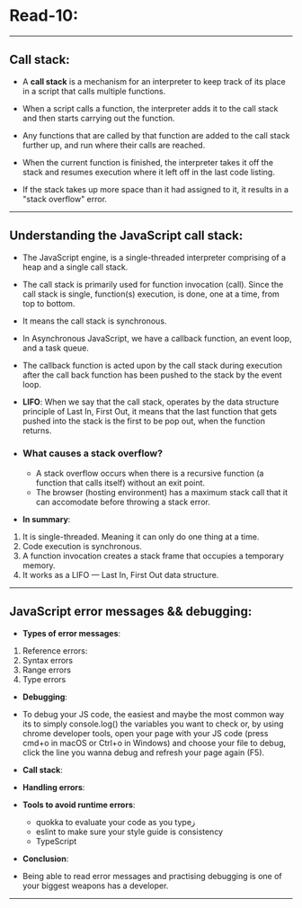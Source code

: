 # Read-10:
----------

## Call stack:

- A __call stack__ is a mechanism for an interpreter to keep track of its place in a script that calls multiple functions.

 - When a script calls a function, the interpreter adds it to the call stack and then starts carrying out the function.
 - Any functions that are called by that function are added to the call stack further up, and run where their calls are reached.
 - When the current function is finished, the interpreter takes it off the stack and resumes execution where it left off in the last code listing.
 - If the stack takes up more space than it had assigned to it, it results in a "stack overflow" error. 
 
 -----------------
## Understanding the JavaScript call stack:

- The JavaScript engine, is a single-threaded interpreter comprising of a heap and a single call stack.
- The call stack is primarily used for function invocation (call). Since the call stack is single, function(s) execution, is done, one at a time, from top to bottom.
- It means the call stack is synchronous.
- In Asynchronous JavaScript, we have a callback function, an event loop, and a task queue.
- The callback function is acted upon by the call stack during execution after the call back function has been pushed to the stack by the event loop.
- __LIFO__: When we say that the call stack, operates by the data structure principle of Last In, First Out, it means that the last function that gets pushed into the stack is the first to be pop out, when the function returns.

 - ### What causes a stack overflow?
   - A stack overflow occurs when there is a recursive function (a function that calls itself) without an exit point.
   - The browser (hosting environment) has a maximum stack call that it can accomodate before throwing a stack error.
- __In summary__:

1. It is single-threaded. Meaning it can only do one thing at a time.
2. Code execution is synchronous.
3. A function invocation creates a stack frame that occupies a temporary memory.
4. It works as a LIFO — Last In, First Out data structure.


--------------

## JavaScript error messages && debugging:

 - __Types of error messages__:
  1. Reference errors:
  2. Syntax errors
  3. Range errors
  4. Type errors
 
- __Debugging__:
 - To debug your JS code, the easiest and maybe the most common way its to simply console.log() the variables you want to check or, by using chrome developer tools, open your page with your JS code (press cmd+o in macOS or Ctrl+o in Windows) and choose your file to debug,
 click the line you wanna debug and refresh your page again (F5).
 
- __Call stack__:
- __Handling errors__:
- __Tools to avoid runtime errors__:
  - quokka to evaluate your code as you typeز
  - eslint to make sure your style guide is consistency
  - TypeScript
 
 - __Conclusion__:
 - Being able to read error messages and practising debugging is one of your biggest weapons has a developer.

_________________

